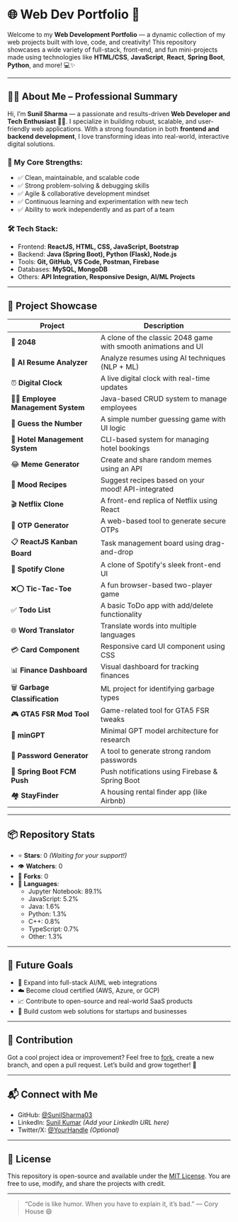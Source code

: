 # 🌐 Web Dev Portfolio 🚀

Welcome to my **Web Development Portfolio** — a dynamic collection of my web projects built with love, code, and creativity! This repository showcases a wide variety of full-stack, front-end, and fun mini-projects made using technologies like **HTML/CSS**, **JavaScript**, **React**, **Spring Boot**, **Python**, and more! 💻✨

---

## 👨‍💼 About Me – Professional Summary

Hi, I’m **Sunil Sharma** — a passionate and results-driven **Web Developer and Tech Enthusiast** 👨‍💻. I specialize in building robust, scalable, and user-friendly web applications. With a strong foundation in both **frontend and backend development**, I love transforming ideas into real-world, interactive digital solutions.

### 👔 My Core Strengths:
- ✅ Clean, maintainable, and scalable code
- ✅ Strong problem-solving & debugging skills
- ✅ Agile & collaborative development mindset
- ✅ Continuous learning and experimentation with new tech
- ✅ Ability to work independently and as part of a team

### 🛠️ Tech Stack:
- Frontend: **ReactJS, HTML, CSS, JavaScript, Bootstrap**
- Backend: **Java (Spring Boot), Python (Flask), Node.js**
- Tools: **Git, GitHub, VS Code, Postman, Firebase**
- Databases: **MySQL, MongoDB**
- Others: **API Integration, Responsive Design, AI/ML Projects**

---

## 📁 Project Showcase

| Project | Description |
|--------|-------------|
| 🎯 **2048** | A clone of the classic 2048 game with smooth animations and UI |
| 🤖 **AI Resume Analyzer** | Analyze resumes using AI techniques (NLP + ML) |
| ⏰ **Digital Clock** | A live digital clock with real-time updates |
| 🧑‍💼 **Employee Management System** | Java-based CRUD system to manage employees |
| 🎲 **Guess the Number** | A simple number guessing game with UI logic |
| 🏨 **Hotel Management System** | CLI-based system for managing hotel bookings |
| 😂 **Meme Generator** | Create and share random memes using an API |
| 🍱 **Mood Recipes** | Suggest recipes based on your mood! API-integrated |
| 🎬 **Netflix Clone** | A front-end replica of Netflix using React |
| 🔐 **OTP Generator** | A web-based tool to generate secure OTPs |
| 📋 **ReactJS Kanban Board** | Task management board using drag-and-drop |
| 🎵 **Spotify Clone** | A clone of Spotify's sleek front-end UI |
| ❌⭕ **Tic-Tac-Toe** | A fun browser-based two-player game |
| ✅ **Todo List** | A basic ToDo app with add/delete functionality |
| 🌐 **Word Translator** | Translate words into multiple languages |
| 💳 **Card Component** | Responsive card UI component using CSS |
| 📊 **Finance Dashboard** | Visual dashboard for tracking finances |
| 🗑️ **Garbage Classification** | ML project for identifying garbage types |
| 🎮 **GTA5 FSR Mod Tool** | Game-related tool for GTA5 FSR tweaks |
| 🧠 **minGPT** | Minimal GPT model architecture for research |
| 🔑 **Password Generator** | A tool to generate strong random passwords |
| 📱 **Spring Boot FCM Push** | Push notifications using Firebase & Spring Boot |
| 🏘️ **StayFinder** | A housing rental finder app (like Airbnb) |

---

## 📦 Repository Stats

- ⭐ **Stars**: 0 _(Waiting for your support!)_
- 👁 **Watchers**: 0
- 🍴 **Forks**: 0  
- 📄 **Languages**:
  - Jupyter Notebook: 89.1%
  - JavaScript: 5.2%
  - Java: 1.6%
  - Python: 1.3%
  - C++: 0.8%
  - TypeScript: 0.7%
  - Other: 1.3%

---

## 💼 Future Goals

- 🧠 Expand into full-stack AI/ML web integrations
- ☁️ Become cloud certified (AWS, Azure, or GCP)
- 📈 Contribute to open-source and real-world SaaS products
- 🧩 Build custom web solutions for startups and businesses

---

## 📢 Contribution

Got a cool project idea or improvement? Feel free to [fork](https://github.com/sunbyte15/Web-Dev-Portfolio/fork), create a new branch, and open a pull request. Let’s build and grow together! 🤝

---

## 📬 Connect with Me

- GitHub: [@SunilSharma03](https://github.com/sunbyte16)
- LinkedIn: [Sunil Kumar](#) *(Add your LinkedIn URL here)*
- Twitter/X: [@YourHandle](#) *(Optional)*

---

## 📝 License

This repository is open-source and available under the [MIT License](LICENSE). You are free to use, modify, and share the projects with credit.

---

> “Code is like humor. When you have to explain it, it’s bad.” — Cory House 😄

